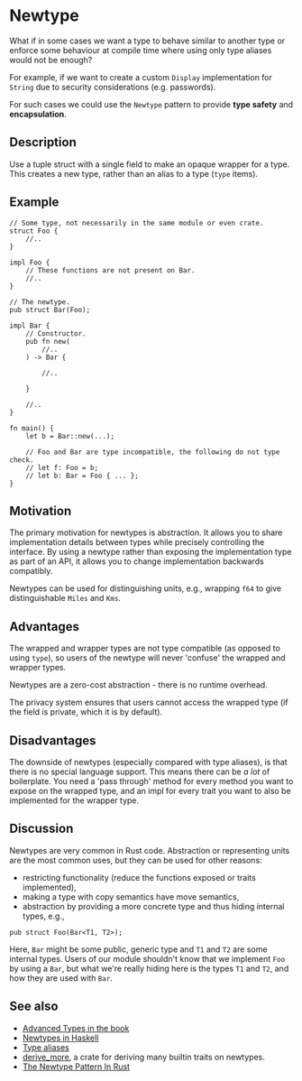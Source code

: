# Newtype

What if in some cases we want a type to behave similar to another type or
enforce some behaviour at compile time where using only type aliases would
not be enough?

For example, if we want to create a custom `Display` implementation for `String`
due to security considerations (e.g. passwords).

For such cases we could use the `Newtype` pattern to provide __type safety__ and __encapsulation__.

## Description

Use a tuple struct with a single field to make an opaque wrapper for a type.
This creates a new type, rather than an alias to a type (`type` items).

## Example

```rust,ignore
// Some type, not necessarily in the same module or even crate.
struct Foo {
    //..
}

impl Foo {
    // These functions are not present on Bar.
    //..
}

// The newtype.
pub struct Bar(Foo);

impl Bar {
    // Constructor.
    pub fn new(
        //..
    ) -> Bar {

        //..

    }

    //..
}

fn main() {
    let b = Bar::new(...);

    // Foo and Bar are type incompatible, the following do not type check.
    // let f: Foo = b;
    // let b: Bar = Foo { ... };
}
```

## Motivation

The primary motivation for newtypes is abstraction. It allows you to share
implementation details between types while precisely controlling the interface.
By using a newtype rather than exposing the implementation type as part of an
API, it allows you to change implementation backwards compatibly.

Newtypes can be used for distinguishing units, e.g., wrapping `f64` to give
distinguishable `Miles` and `Kms`.

## Advantages

The wrapped and wrapper types are not type compatible (as opposed to using
`type`), so users of the newtype will never 'confuse' the wrapped and wrapper
types.

Newtypes are a zero-cost abstraction - there is no runtime overhead.

The privacy system ensures that users cannot access the wrapped type (if the
field is private, which it is by default).

## Disadvantages

The downside of newtypes (especially compared with type aliases), is that there
is no special language support. This means there can be *a lot* of boilerplate.
You need a 'pass through' method for every method you want to expose on the
wrapped type, and an impl for every trait you want to also be implemented for
the wrapper type.

## Discussion

Newtypes are very common in Rust code. Abstraction or representing units are the
most common uses, but they can be used for other reasons:

* restricting functionality (reduce the functions exposed or traits implemented),
* making a type with copy semantics have move semantics,
* abstraction by providing a more concrete type and thus hiding internal types, e.g.,

```rust,ignore
pub struct Foo(Bar<T1, T2>);
```

Here, `Bar` might be some public, generic type and `T1` and `T2` are some internal types. Users of our module shouldn't know that we implement `Foo` by using a `Bar`, but what we're really hiding here is the types `T1` and `T2`, and how they are used with `Bar`.

## See also

- [Advanced Types in the book](https://doc.rust-lang.org/book/ch19-04-advanced-types.html?highlight=newtype#using-the-newtype-pattern-for-type-safety-and-abstraction)
- [Newtypes in Haskell](https://wiki.haskell.org/Newtype)
- [Type aliases](https://doc.rust-lang.org/stable/book/ch19-04-advanced-types.html#creating-type-synonyms-with-type-aliases)
- [derive_more](https://crates.io/crates/derive_more), a crate for deriving many builtin traits on newtypes.
- [The Newtype Pattern In Rust](https://www.worthe-it.co.za/blog/2020-10-31-newtype-pattern-in-rust.html)
